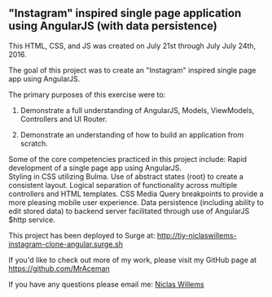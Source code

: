 ## "Instagram" inspired single page application using AngularJS (with data persistence)

This HTML, CSS, and JS was created on July 21st through July July 24th, 2016.  

The goal of this project was to create an "Instagram" inspired single page app using AngularJS.

The primary purposes of this exercise were to:

1. Demonstrate a full understanding of AngularJS, Models, ViewModels, Controllers and UI Router.

2. Demonstrate an understanding of how to build an application from scratch.

Some of the core competencies practiced in this project include:
  Rapid development of a single page app using AngularJS.  
  Styling in CSS utilizing Bulma.
  Use of abstract states (root) to create a consistent layout.
  Logical separation of functionality across multiple controllers and HTML templates.
  CSS Media Query breakpoints to provide a more pleasing mobile user experience.
  Data persistence (including ability to edit stored data) to backend server facilitated through use of AngularJS $http service.

This project has been deployed to Surge at: http://tiy-niclaswillems-instagram-clone-angular.surge.sh

If you'd like to check out more of my work, please visit my GitHub page at https://github.com/MrAceman

If you have any questions please email me: [Niclas Willems](mailto:niclas.willems@gmail.com)
